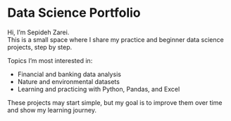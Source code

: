 # Data Science Portfolio

Hi, I’m Sepideh Zarei.  
This is a small space where I share my practice and beginner data science projects, step by step.  

Topics I’m most interested in:  
- Financial and banking data analysis  
- Nature and environmental datasets  
- Learning and practicing with Python, Pandas, and Excel  

These projects may start simple, but my goal is to improve them over time and show my learning journey.  
